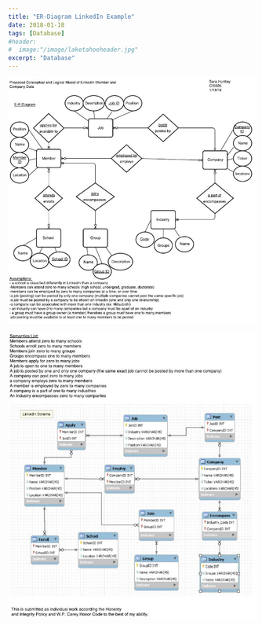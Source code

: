 ```yaml
---
title: "ER-Diagram LinkedIn Example"
date: 2018-01-18
tags: [Database]
#header:
#  image:"/image/laketahoeheader.jpg"
excerpt: "Database"
---
```


![ER Conceptual](filesforprojects/ERDiagram.JPG "ER Conceptual Diagram")

![ER Diagram](filesforprojects/ERDiagram2.JPG "ER Database Diagram")
